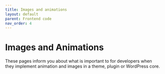 ```yaml
---
title: Images and animations
layout: default
parent: Frontend code
nav_order: 4
---
```


# Images and Animations

These pages inform you about what is important to for developers when they implement animation and images in a theme, plugin or WordPress core. 


